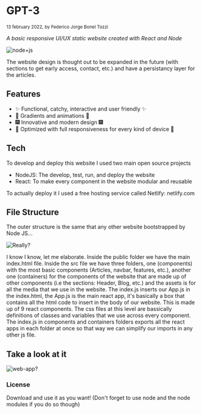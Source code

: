 # GPT-3
<sub>13 february 2022, by Federico Jorge Bonel Tozzi</sub>

_A basic responsive UI/UX static website created with React and Node_

![node+js](https://miro.medium.com/max/1040/1*q5Tn2FkQ6Q99DrMVxGeHpw.png)

The website design is thought out to be expanded in the future (with sections to get early access, contact, etc.) and have a persistancy layer for the articles.


## Features

- ✨ Functional, catchy, interactive and user friendly ✨
- 🌈 Gradients and animations 🌈 
- 🎆 Innovative and modern design 🎆
- 📱 Optimized with full responsiveness for every kind of device 📱

## Tech

To develop and deploy this website I used two main open source projects

- NodeJS: The develop, test, run, and deploy the website
- React: To make every component in the website modular and reusable

To actually deploy it I used a free hosting service called Netlify: netlify.com

## File Structure

The outer structure is the same that any other website bootstrapped by Node JS...

![Really?](https://c.tenor.com/kT9luj_7U94AAAAd/willy-wonka.gif)


I know I know, let me elaborate.
Inside the public folder we have the main index.html file.
Inside the src file we have three folders, one (components) with the most basic components (Articles, navbar, features, etc.), another one (containers) for the components of the website that are made up of other components (i.e the sections: Header, Blog, etc.) and the assets is for all the media that we use in the website.
The index.js inserts our App.js in the index.html, the App.js is the main react app, it's basically a box that contains all the html code to insert in the body of our website. This is made up of 9 react components. The css files at this level are bassically definitions of classes and variables that we use across every component. 
The index.js in components and containers folders exports all the react apps in each folder at once so that way we can simplify our imports in any other js file.

## Take a look at it

![web-app?](https://media.giphy.com/media/gMEU9Z8gCy8bF4p3FM/giphy.gif)

### License

Download and use it as you want! (Don't forget to use node and the node modules if you do so though)
